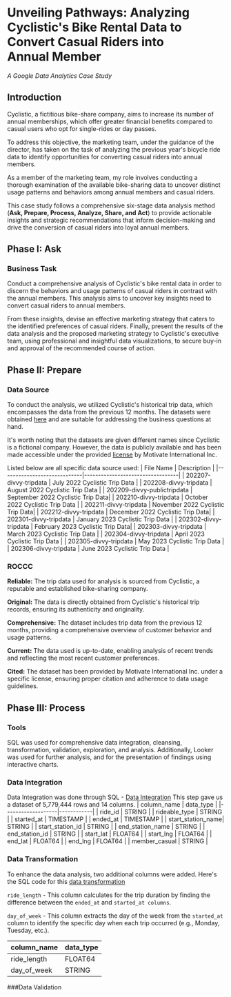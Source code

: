 # Unveiling Pathways: Analyzing Cyclistic's Bike Rental Data to Convert Casual Riders into Annual Member
_A Google Data Analytics Case Study_
## Introduction
Cyclistic, a fictitious bike-share company, aims to increase its number of annual memberships, which offer greater financial benefits compared to casual users who opt for single-rides or day passes.

To address this objective, the marketing team, under the guidance of the director, has taken on the task of analyzing the previous year's bicycle ride data to identify opportunities for converting casual riders into annual members.

As a member of the marketing team, my role involves conducting a thorough examination of the available bike-sharing data to uncover distinct usage patterns and behaviors among annual members and casual riders.

This case study follows a comprehensive six-stage data analysis method (__Ask, Prepare, Process, Analyze, Share, and Act__) to provide actionable insights and strategic recommendations that inform decision-making and drive the conversion of casual riders into loyal annual members.
## Phase I: Ask
### Business Task
Conduct a comprehensive analysis of Cyclistic's bike rental data in order to discern the behaviors and usage patterns of casual riders in contrast with the annual members. This analysis aims to uncover key insights need to convert casual riders to annual members.

From these insights, devise an effective marketing strategy that caters to the identified preferences of casual riders. Finally, present the results of the data analysis and the proposed marketing strategy to Cyclistic's executive team, using professional and insightful data visualizations, to secure buy-in and approval of the recommended course of action.
## Phase II: Prepare
### Data Source
To conduct the analysis, we utilized Cyclistic's historical trip data, which encompasses the data from the previous 12 months. The datasets were obtained [here](https://divvy-tripdata.s3.amazonaws.com/index.html) and are suitable for addressing the business questions at hand.

It's worth noting that the datasets are given different names since Cyclistic is a fictional company. However, the data is publicly available and has been made accessible under the provided [license](https://www.divvybikes.com/data-license-agreement) by Motivate International Inc.

Listed below are all specific data source used:
| File Name                   | Description                      |
|-----------------------------|----------------------------------|
| 202207-divvy-tripdata       | July 2022 Cyclistic Trip Data    |
| 202208-divvy-tripdata       | August 2022 Cyclistic Trip Data  |
| 202209-divvy-publictripdata | September 2022 Cyclistic Trip Data|
| 202210-divvy-tripdata       | October 2022 Cyclistic Trip Data |
| 202211-divvy-tripdata       | November 2022 Cyclistic Trip Data|
| 202212-divvy-tripdata       | December 2022 Cyclistic Trip Data|
| 202301-divvy-tripdata       | January 2023 Cyclistic Trip Data |
| 202302-divvy-tripdata       | February 2023 Cyclistic Trip Data|
| 202303-divvy-tripdata       | March 2023 Cyclistic Trip Data   |
| 202304-divvy-tripdata       | April 2023 Cyclistic Trip Data   |
| 202305-divvy-tripdata       | May 2023 Cyclistic Trip Data     |
| 202306-divvy-tripdata       | June 2023 Cyclistic Trip Data    |
### ROCCC
__Reliable:__ The trip data used for analysis is sourced from Cyclistic, a reputable and established bike-sharing company.

__Original:__ The data is directly obtained from Cyclistic's historical trip records, ensuring its authenticity and originality.

__Comprehensive:__ The dataset includes trip data from the previous 12 months, providing a comprehensive overview of customer behavior and usage patterns.

__Current:__ The data used is up-to-date, enabling analysis of recent trends and reflecting the most recent customer preferences.

__Cited:__ The dataset has been provided by Motivate International Inc. under a specific license, ensuring proper citation and adherence to data usage guidelines.
## Phase III: Process
### Tools
SQL was used for comprehensive data integration, cleansing, transformation, validation, exploration, and analysis. Additionally, Looker was used for further analysis, and for the presentation of findings using interactive charts.
### Data Integration
Data Integration was done through SQL - [Data Integration](https://github.com/low-boat/cyclistic-da-case-study/blob/main/Data%20Integration.sql)
This step gave us a dataset of 5,779,444 rows and 14 columns. 
| column_name       | data_type  |
|-------------------|------------|
| ride_id           | STRING     |
| rideable_type     | STRING     |
| started_at        | TIMESTAMP  |
| ended_at          | TIMESTAMP  |
| start_station_name| STRING     |
| start_station_id  | STRING     |
| end_station_name  | STRING     |
| end_station_id    | STRING     |
| start_lat         | FLOAT64    |
| start_lng         | FLOAT64    |
| end_lat           | FLOAT64    |
| end_lng           | FLOAT64    |
| member_casual     | STRING     |
### Data Transformation
To enhance the data analysis, two additional columns were added. Here's the SQL code for this [data transformation](https://github.com/low-boat/cyclistic-da-case-study/blob/main/Data%20Transformation.sql)

`ride_length` - This column calculates for the trip duration by finding the difference between the `ended_at` and `started_at columns`.

`day_of_week` - This column extracts the day of the week from the `started_at` column to identify the specific day when each trip occurred (e.g., Monday, Tuesday, etc.).

| column_name       | data_type  |
|-------------------|------------|
| ride_length       | FLOAT64    |
| day_of_week       | STRING     |
###Data Validation






